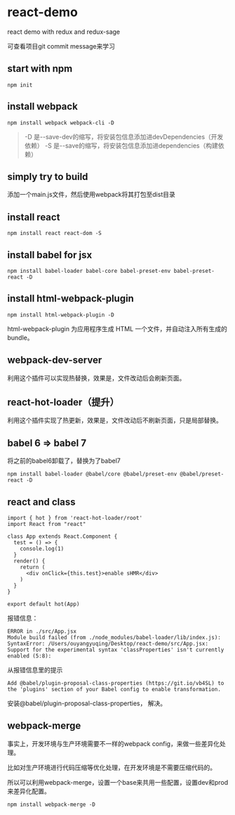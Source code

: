 # react-demo
react demo with redux and redux-sage

可查看项目git commit message来学习

## start with npm

```
npm init
```

## install webpack

```
npm install webpack webpack-cli -D
```

> -D 是--save-dev的缩写，将安装包信息添加进devDependencies（开发依赖）
  -S 是--save的缩写，将安装包信息添加进dependencies（构建依赖）

## simply try to build

添加一个main.js文件，然后使用webpack将其打包至dist目录

## install react

```
npm install react react-dom -S
```

## install babel for jsx

```
npm install babel-loader babel-core babel-preset-env babel-preset-react -D
```

## install html-webpack-plugin

```
npm install html-webpack-plugin -D
```

html-webpack-plugin 为应用程序生成 HTML 一个文件，并自动注入所有生成的 bundle。

## webpack-dev-server

利用这个插件可以实现热替换，效果是，文件改动后会刷新页面。

## react-hot-loader（提升）

利用这个插件实现了热更新，效果是，文件改动后不刷新页面，只是局部替换。

## babel 6 => babel 7

将之前的babel6卸载了，替换为了babel7

```
npm install babel-loader @babel/core @babel/preset-env @babel/preset-react -D

```

## react and class

```
import { hot } from 'react-hot-loader/root'
import React from "react"

class App extends React.Component {
  test = () => {
    console.log(1)
  }
  render() {
    return (
      <div onClick={this.test}>enable sHMR</div>
    )
  }
}

export default hot(App)
```

报错信息：
```
ERROR in ./src/App.jsx
Module build failed (from ./node_modules/babel-loader/lib/index.js):
SyntaxError: /Users/ouyangyuqing/Desktop/react-demo/src/App.jsx: Support for the experimental syntax 'classProperties' isn't currently enabled (5:8):
```

从报错信息里的提示
```
Add @babel/plugin-proposal-class-properties (https://git.io/vb4SL) to the 'plugins' section of your Babel config to enable transformation.
```

安装@babel/plugin-proposal-class-properties， 解决。

## webpack-merge

事实上，开发环境与生产环境需要不一样的webpack config，来做一些差异化处理。

比如对生产环境进行代码压缩等优化处理，在开发环境是不需要压缩代码的。

所以可以利用webpack-merge，设置一个base来共用一些配置，设置dev和prod来差异化配置。

```
npm install webpack-merge -D
```




